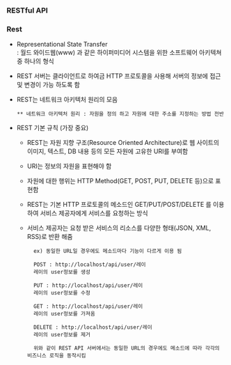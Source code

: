 ### RESTful API

### Rest 
   - Representational State Transfer   
     : 월드 와이드웹(www) 과 같은 하이퍼미디어 시스템을 위한 소프트웨어 아키텍쳐 중 하나의 형식
   - REST 서버는 클라이언트로 하여금 HTTP 프로토콜을 사용해 서버의 정보에 접근 및 변경이 가능 하도록 함 
   - REST는 네트워크 아키텍처 원리의 모음
   
         ** 네트워크 아키텍처 원리 : 자원을 정의 하고 자원에 대한 주소를 지정하는 방법 전반
        
   - REST 기본 규칙 (가장 중요)
     - REST는 자원 지향 구조(Resource Oriented Architecture)로 웹 사이트의 이미지, 텍스트, DB 내용 등의 모든 자원에 고유한 URI를 부여함
     - URI는 정보의 자원을 표현해야 함
     - 자원에 대한 행위는 HTTP Method(GET, POST, PUT, DELETE 등)으로 표현함
     - REST는 기본 HTTP 프로토콜의 메소드인 GET/PUT/POST/DELETE 를 이용하여 서비스 제공자에게 서비스를 요청하는 방식
     - 서비스 제공자는 요청 받은 서비스의 리소스를 다양한 형태(JSON, XML, RSS)로 반환 해줌 

             ex) 동일한 URL일 경우에도 메소드마다 기능이 다르게 이용 됨 

             POST : http://localhost/api/user/레이
             레이의 user정보를 생성

             PUT : http://localhost/api/user/레이
             레이의 user정보를 수정

             GET : http://localhost/api/user/레이
             레이의 user정보를 가져옴

             DELETE : http://localhost/api/user/레이
             레이의 user정보를 제거

             위와 같이 REST API 서버에서는 동일한 URL의 경우에도 메소드에 따라 각각의 비즈니스 로직을 동작시킴

